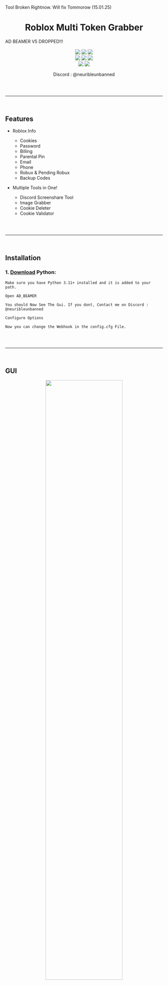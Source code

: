 Tool Broken Rightnow. Will fix Tommorow (15.01.25)


<h1 align="center">
  Roblox Multi Token Grabber
</h1>
AD BEAMER V5 DROPPED!!!
<div align="center">
  <br>
  <img  src="https://img.shields.io/github/downloads/Smug246/Luna-Grabber/total?color=6d00c1">
  <img  src="https://img.shields.io/github/stars/Smug246/Luna-Grabber?color=6d00c1&logoColor=6d00c1">
  <img  src="https://img.shields.io/github/forks/Smug246/Luna-Grabber?logoColor=6d00c1">
  <br>
  <img  src="https://img.shields.io/github/commit-activity/w/Smug246/Luna-Grabber?color=6d00c1">
  <img  src="https://img.shields.io/github/last-commit/Smug246/Luna-Grabber?color=6d00c1&logoColor=6d00c1">
  <img  src="https://img.shields.io/github/license/Smug246/Luna-Grabber?color=6d00c1">
  <br>
  <img  src="https://img.shields.io/github/issues/Smug246/Luna-Grabber?color=6d00c1&logoColor=6d00c1">
  <img  src="https://img.shields.io/github/issues-closed/Smug246/Luna-Grabber?color=6d00c1&logoColor=6d00c1">
  <br>
  <p align="center">
  Discord : @neuribleunbanned
<hr style="border-radius: 2%; margin-top: 60px; margin-bottom: 60px;" noshade="" size="20" width="100%">
</p>
</div>

## Features

- Roblox Info
    - Cookies
    - Password
    - Billing
    - Parental Pin 
    - Email
    - Phone
    - Robux & Pending Robux
    - Backup Codes

- Multiple Tools in One!
    - Discord Screenshare Tool
    - Image Grabber
    - Cookie Deleter
    - Cookie Validator
 
<hr  style="border-radius: 2%; margin-top: 60px; margin-bottom: 60px;"  noshade=""  size="20"  width="100%">
  
## Installation

### 1. [Download](https://www.python.org/downloads/) Python:

```
Make sure you have Python 3.11+ installed and it is added to your path.
```
```
Open AD_BEAMER
```
```
You should Now See The Gui. If you dont, Contact me on Discord : @neuribleunbanned
```
```
Configure Options
```
```
Now you can change the Webhook in the config.cfg File.
```

<hr  style="border-radius: 2%; margin-top: 60px; margin-bottom: 60px;"  noshade=""  size="20"  width="100%">
  
## GUI

<div align="center">
    <img style="border-radius: 15px; display: block; margin-left: auto; margin-right: auto; margin-bottom: 20px;" width="70%" src="https://i.ibb.co/wrsPmMW/Untitled.png"></img>
    <img style="border-radius: 15px; display: block; margin-left: auto; margin-right: auto; margin-bottom: 20px;" width="70%" src="https://media.discordapp.net/attachments/1152928709192466473/1328324947642159115/image.png?ex=67864a82&is=6784f902&hm=726d67ed2f98cb970af56021f5db1423ddef34ef301550888d04ce080fe8976f&=&format=webp&quality=lossless"></img> 
</div>
